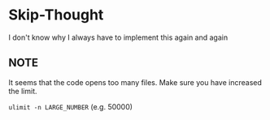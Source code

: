 # Skip-Thought
I don't know why I always have to implement this again and again

## NOTE
It seems that the code opens too many files. Make sure you have increased the limit.

`ulimit -n LARGE_NUMBER` (e.g. 50000)
